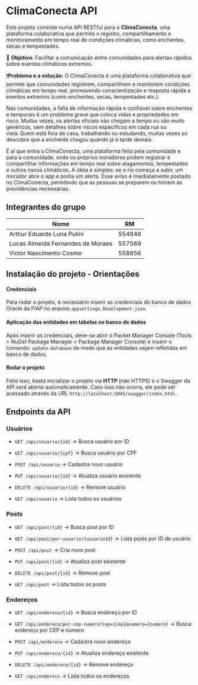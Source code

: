 # ClimaConecta API

Este projeto consiste numa API RESTful para o  **ClimaConecta**, uma plataforma colaborativa que permite o registro, compartilhamento e monitoramento em tempo real de condições climáticas, como enchentes, secas e tempestades.

🔗  **Objetivo**: Facilitar a comunicação entre comunidades para alertas rápidos sobre eventos climáticos extremos.

❗**Problema e a solução:** O ClimaConecta é uma plataforma colaborativa que permite que comunidades registrem, compartilhem e monitorem condições climáticas em tempo real, promovendo conscientização e resposta rápida a eventos extremos (como enchentes, secas, tempestades etc.).

Nas comunidades, a falta de informação rápida e confiável sobre enchentes e temporais é um problema grave que coloca vidas e propriedades em risco. Muitas vezes, os alertas oficiais não chegam a tempo ou são muito genéricos, sem detalhes sobre riscos específicos em cada rua ou viela. Quem está fora de casa, trabalhando ou estudando, muitas vezes só descobre que a enchente chegou quando já é tarde demais.

É aí que entra o ClimaConecta, uma plataforma feita pela comunidade e para a comunidade, onde os próprios moradores podem registrar e compartilhar informações em tempo real sobre alagamentos, tempestades e outros riscos climáticos. A ideia é simples: se o rio começa a subir, um morador abre o app e posta um alerta. Esse aviso é imediatamente postado no ClimaConecta, permitindo que as pessoas se preparem ou tomem as providências necessárias.
## Integrantes do grupo
<div align="center">

| Nome | RM |  
| ------------- |:-------------:|  
| Arthur Eduardo Luna Pulini|554848|  
|Lucas Almeida Fernandes de Moraes| 557569 |  
|Victor Nascimento Cosme|558856|

</div>

## Instalação do projeto - Orientações

#### Credenciais
Para rodar o projeto, é necessário inserir as credenciais do banco de dados Oracle da FIAP no arquivo `appsettings.Development.json`.
#### Aplicação das entidades em tabelas no banco de dados
Após inserir as credenciais, deve-se abrir o Packet Manager Console (Tools > NuGet Package Manager > Package Manager Console) e inserir o comando: `update-database` de modo que as entidades sejam refletidas em banco de dados.
#### Rodar o projeto
Feito isso, basta inicializar o projeto via **HTTP** (não HTTPS) e o Swagger da API será aberto automaticamente. Caso isso não ocorra, ele pode ser acessado através da URL `http://localhost:5045/swagger/index.html`.

## Endpoints da API

### **Usuários**

-   `GET /api/usuario/{id}`  → Busca usuário por ID
    
-   `GET /api/usuario/{cpf}`  → Busca usuário por CPF
    
-   `POST /api/usuario`  → Cadastra novo usuário
    
-   `PUT /api/usuario/{id}`  → Atualiza usuário existente
    
-   `DELETE /api/usuario/{id}`  → Remove usuário
    
-   `GET /api/usuario`  → Lista todos os usuários
    

### **Posts**

-   `GET /api/post/{id}`  → Busca post por ID
    
-   `GET /api/post/por-usuario/{usuarioId}`  → Lista posts por ID de usuário
    
-   `POST /api/post`  → Cria novo post
    
-   `PUT /api/post/{id}`  → Atualiza post existente
    
-   `DELETE /api/post/{id}`  → Remove post
    
-   `GET /api/post`  → Lista todos os posts
    

### **Endereços**

-   `GET /api/endereco/{id}`  → Busca endereço por ID
    
-   `GET /api/endereco/por-cep-numero?cep={cep}&numero={numero}`  → Busca endereço por CEP e número
    
-   `POST /api/endereco`  → Cadastra novo endereço
    
-   `PUT /api/endereco/{id}`  → Atualiza endereço existente
    
-   `DELETE /api/endereco/{id}`  → Remove endereço
    
-   `GET /api/endereco`  → Lista todos os endereços
